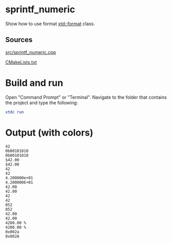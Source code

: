 # sprintf_numeric

Show how to use format [xtd::format](https://codedocs.xyz/gammasoft71/xtd/_format_page.html) class.

## Sources

[src/sprintf_numeric.cpp](src/sprintf_numeric.cpp)

[CMakeLists.txt](CMakeLists.txt)

# Build and run

Open "Command Prompt" or "Terminal". Navigate to the folder that contains the project and type the following:

```cmake
xtdc run
```

# Output (with colors)

```
42
0b00101010
0b00101010
$42.00
$42.00
42
42
4.200000e+01
4.200000E+01
42.00
42.00
42
42
052
052
42.00
42.00
4200.00 %
4200.00 %
0x002a
0x002A
```

